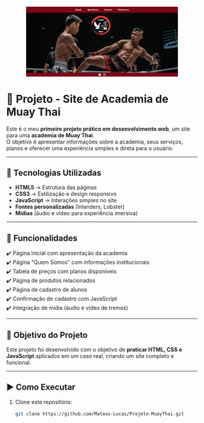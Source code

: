 <p align="center">
  <img src="Projeto/img/image.png" alt="Logo do Projeto" width="400"/>
</p>


# 🥋 Projeto - Site de Academia de Muay Thai

Este é o meu **primeiro projeto prático em desenvolvimento web**, um site para uma **academia de Muay Thai**.  
O objetivo é apresentar informações sobre a academia, seus serviços, planos e oferecer uma experiência simples e direta para o usuário.

---

## 🚀 Tecnologias Utilizadas
- **HTML5** → Estrutura das páginas  
- **CSS3** → Estilização e design responsivo  
- **JavaScript** → Interações simples no site  
- **Fontes personalizadas** (Inlanders, Lobster)  
- **Mídias** (áudio e vídeo para experiência imersiva)  

---

## 📌 Funcionalidades
✔️ Página inicial com apresentação da academia  
✔️ Página "Quem Somos" com informações institucionais  
✔️ Tabela de preços com planos disponíveis  
✔️ Página de produtos relacionados  
✔️ Página de cadastro de alunos  
✔️ Confirmação de cadastro com JavaScript  
✔️ Integração de mídia (áudio e vídeo de treinos)  



---

## 🎯 Objetivo do Projeto
Este projeto foi desenvolvido com o objetivo de **praticar HTML, CSS e JavaScript** aplicados em um caso real, criando um site completo e funcional.  

---

## ▶️ Como Executar
1. Clone este repositório:
   ```bash
   git clone https://github.com/Mateus-Lucas/Projeto-MuayThai.git

